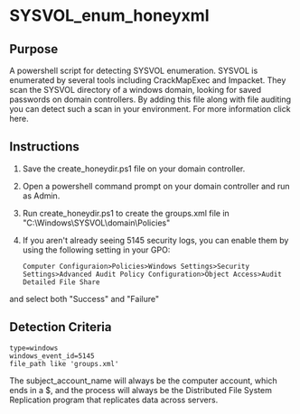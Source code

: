 # SYSVOL_enum_honeyxml

## Purpose
A powershell script for detecting SYSVOL enumeration. SYSVOL is enumerated by several tools including CrackMapExec and Impacket. They scan the SYSVOL directory of a windows domain, looking for saved passwords on domain controllers. By adding this file along with file auditing you can detect such a scan in your environment. For more information click here.

## Instructions

1. Save the create_honeydir.ps1 file on your domain controller.
2. Open a powershell command prompt on your domain controller and run as Admin.
3. Run create_honeydir.ps1 to create the groups.xml file in "C:\Windows\SYSVOL\domain\Policies\"
4. If you aren't already seeing 5145 security logs, you can enable them by using the following setting in your GPO:

       Computer Configuraion>Policies>Windows Settings>Security Settings>Advanced Audit Policy Configuration>Object Access>Audit Detailed File Share

and select both "Success" and "Failure"

## Detection Criteria
    type=windows
    windows_event_id=5145
    file_path like 'groups.xml'
    
 The subject_account_name will always be the computer account, which ends in a $, and the process will always be the Distributed File System Replication program that replicates data across servers.
